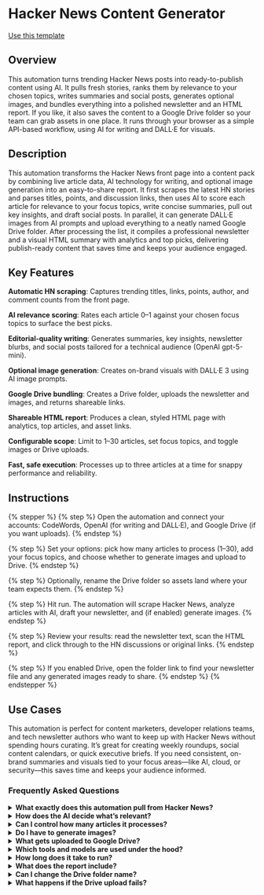 # Hacker News Content Generator

<a href="https://codewords.agemo.ai/run/hacker_news_content_generator" class="button primary">Use this template</a>

## Overview

This automation turns trending Hacker News posts into ready-to-publish content using AI. It pulls fresh stories, ranks them by relevance to your chosen topics, writes summaries and social posts, generates optional images, and bundles everything into a polished newsletter and an HTML report. If you like, it also saves the content to a Google Drive folder so your team can grab assets in one place. It runs through your browser as a simple API-based workflow, using AI for writing and DALL·E for visuals.

## Description

This automation transforms the Hacker News front page into a content pack by combining live article data, AI technology for writing, and optional image generation into an easy-to-share report. It first scrapes the latest HN stories and parses titles, points, and discussion links, then uses AI to score each article for relevance to your focus topics, write concise summaries, pull out key insights, and draft social posts. In parallel, it can generate DALL·E images from AI prompts and upload everything to a neatly named Google Drive folder. After processing the list, it compiles a professional newsletter and a visual HTML summary with analytics and top picks, delivering publish-ready content that saves time and keeps your audience engaged.

## Key Features

**Automatic HN scraping**: Captures trending titles, links, points, author, and comment counts from the front page.

**AI relevance scoring**: Rates each article 0–1 against your chosen focus topics to surface the best picks.

**Editorial-quality writing**: Generates summaries, key insights, newsletter blurbs, and social posts tailored for a technical audience (OpenAI gpt-5-mini).

**Optional image generation**: Creates on-brand visuals with DALL·E 3 using AI image prompts.

**Google Drive bundling**: Creates a Drive folder, uploads the newsletter and images, and returns shareable links.

**Shareable HTML report**: Produces a clean, styled HTML page with analytics, top articles, and asset links.

**Configurable scope**: Limit to 1–30 articles, set focus topics, and toggle images or Drive uploads.

**Fast, safe execution**: Processes up to three articles at a time for snappy performance and reliability.

## Instructions

{% stepper %}
{% step %}
Open the automation and connect your accounts: CodeWords, OpenAI (for writing and DALL·E), and Google Drive (if you want uploads).
{% endstep %}

{% step %}
Set your options: pick how many articles to process (1–30), add your focus topics, and choose whether to generate images and upload to Drive.
{% endstep %}

{% step %}
Optionally, rename the Drive folder so assets land where your team expects them.
{% endstep %}

{% step %}
Hit run. The automation will scrape Hacker News, analyze articles with AI, draft your newsletter, and (if enabled) generate images.
{% endstep %}

{% step %}
Review your results: read the newsletter text, scan the HTML report, and click through to the HN discussions or original links.
{% endstep %}

{% step %}
If you enabled Drive, open the folder link to find your newsletter file and any generated images ready to share.
{% endstep %}
{% endstepper %}

## Use Cases

This automation is perfect for content marketers, developer relations teams, and tech newsletter authors who want to keep up with Hacker News without spending hours curating. It’s great for creating weekly roundups, social content calendars, or quick executive briefs. If you need consistent, on-brand summaries and visuals tied to your focus areas—like AI, cloud, or security—this saves time and keeps your audience informed.

### Frequently Asked Questions

<details>

<summary><strong>What exactly does this automation pull from Hacker News?</strong></summary>

It scrapes the front page, then parses each story’s title, URL, points, author, comment count, and a link to the HN discussion thread.

</details>

<details>

<summary><strong>How does the AI decide what’s relevant?</strong></summary>

It scores each article from 0–1 against your focus topics using OpenAI’s gpt-5-mini, then sorts by that score so the most relevant items rise to the top.

</details>

<details>

<summary><strong>Can I control how many articles it processes?</strong></summary>

Yes—set max\_articles between 1 and 30. It will scrape the page, then analyze up to your chosen number.

</details>

<details>

<summary><strong>Do I have to generate images?</strong></summary>

Nope. Image creation with DALL·E 3 is optional. Toggle it on or off with the generate\_images setting.

</details>

<details>

<summary><strong>What gets uploaded to Google Drive?</strong></summary>

If you enable uploads, the automation creates a folder, saves the newsletter as a text file, and uploads any generated images. You’ll get the folder link and file IDs back.



</details>

<details>

<summary><strong>Which tools and models are used under the hood?</strong></summary>

Firecrawl handles web scraping, OpenAI GPT-5-mini writes the content, DALL·E 3 generates images via Pipedream OpenAI, and Google Drive uploads run through the Pipedream Google Drive integration. The API is built with FastAPI and orchestrated by the CodeWords client.

</details>

<details>

<summary><strong>How long does it take to run?</strong></summary>

It processes up to three articles at a time for speed. Total time depends on your max\_articles, whether you generate images, and your Drive uploads—usually a couple of minutes.

</details>

<details>

<summary><strong>What does the report include?</strong></summary>

An HTML page with analytics (totals, averages), the top article, content counts, image previews (if made), links to originals and HN discussions, and a Drive section if uploads were enabled.

</details>

<details>

<summary><strong>Can I change the Drive folder name?</strong></summary>

Yes. Set drive\_folder\_name to whatever you like—great for weekly batches or client-specific folders.

</details>

<details>

<summary><strong>What happens if the Drive upload fails?</strong></summary>

The automation still returns your analyzed content, newsletter text, and HTML report. You’ll get a warning in logs, and you can re-run with Drive enabled later.

</details>

